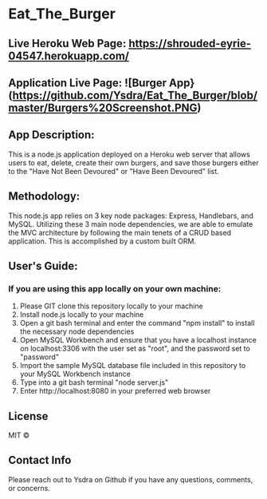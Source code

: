 # Eat_The_Burger

## Live Heroku Web Page: https://shrouded-eyrie-04547.herokuapp.com/

## Application Live Page: ![Burger App}(https://github.com/Ysdra/Eat_The_Burger/blob/master/Burgers%20Screenshot.PNG)   


## App Description:
This is a node.js application deployed on a Heroku web server that allows users to eat, delete, create their own burgers, and save those burgers either to the "Have Not Been Devoured" or 
"Have Been Devoured" list. 

## Methodology:
This node.js app relies on 3 key node packages: Express, Handlebars, and MySQL. Utilizing these 3 main node dependencies, we are able to emulate the MVC architecture by following the main tenets of a CRUD based application.
This is accomplished by a custom built ORM. 


## User's Guide:

### If you are using this app locally on your own machine:
1. Please GIT clone this repository locally to your machine
2. Install node.js locally to your machine
3. Open a git bash terminal and enter the command "npm install" to install the necessary node dependencies 
4. Open MySQL Workbench and ensure that you have a localhost instance on localhost:3306 with the user set as "root", and the password set to "password"
5. Import the sample MySQL database file included in this repository to your MySQL Workbench instance
6. Type into a git bash terminal "node server.js"
7. Enter http://localhost:8080 in your preferred web browser 

## License 
MIT © 

## Contact Info
Please reach out to Ysdra on Github if you have any questions, comments, or concerns. 
